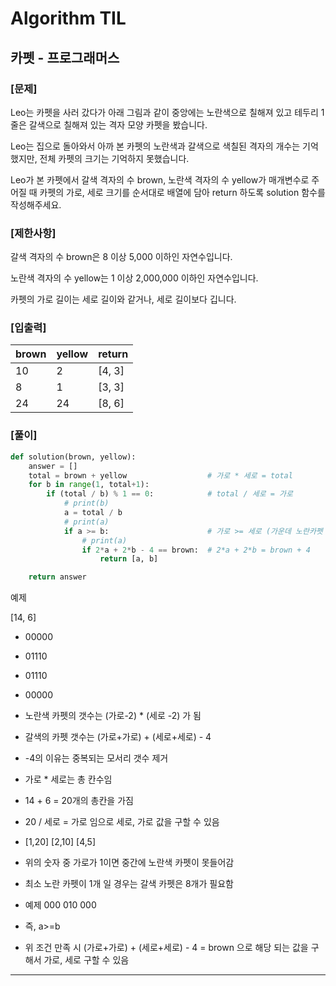 # Algorithm TIL

## 카펫 - 프로그래머스

### [문제]

Leo는 카펫을 사러 갔다가 아래 그림과 같이 중앙에는 노란색으로 칠해져 있고 테두리 1줄은 갈색으로 칠해져 있는 격자 모양 카펫을 봤습니다.

Leo는 집으로 돌아와서 아까 본 카펫의 노란색과 갈색으로 색칠된 격자의 개수는 기억했지만, 전체 카펫의 크기는 기억하지 못했습니다.

Leo가 본 카펫에서 갈색 격자의 수 brown, 노란색 격자의 수 yellow가 매개변수로 주어질 때 카펫의 가로, 세로 크기를 순서대로 배열에 담아 return 하도록 solution 함수를 작성해주세요.

### [제한사항]

갈색 격자의 수 brown은 8 이상 5,000 이하인 자연수입니다.

노란색 격자의 수 yellow는 1 이상 2,000,000 이하인 자연수입니다.

카펫의 가로 길이는 세로 길이와 같거나, 세로 길이보다 깁니다.

### [입출력]

| brown | yellow | return |
| ----- | ------ | ------ |
| 10    | 2      | [4, 3] |
| 8     | 1      | [3, 3] |
| 24    | 24     | [8, 6] |

### [풀이]

```python
def solution(brown, yellow):
    answer = []
    total = brown + yellow                  # 가로 * 세로 = total
    for b in range(1, total+1):
        if (total / b) % 1 == 0:            # total / 세로 = 가로
            # print(b)
            a = total / b
            # print(a)
            if a >= b:                      # 가로 >= 세로 (가운데 노란카펫 생각 해야됨)
                # print(a)
                if 2*a + 2*b - 4 == brown:  # 2*a + 2*b = brown + 4
                    return [a, b]

    return answer
```

예제

[14, 6]

- 00000
- 01110
- 01110
- 00000

- 노란색 카펫의 갯수는 (가로-2) \* (세로 -2) 가 됨
- 갈색의 카펫 갯수는 (가로+가로) + (세로+세로) - 4
- -4의 이유는 중복되는 모서리 갯수 제거
- 가로 \* 세로는 총 칸수임

- 14 + 6 = 20개의 총칸을 가짐
- 20 / 세로 = 가로 임으로 세로, 가로 값을 구할 수 있음
- [1,20] [2,10] [4,5]
- 위의 숫자 중 가로가 1이면 중간에 노란색 카펫이 못들어감
- 최소 노란 카펫이 1개 일 경우는 갈색 카펫은 8개가 필요함
- 예제
  000
  010
  000
- 즉, a>=b
- 위 조건 만족 시 (가로+가로) + (세로+세로) - 4 = brown 으로 해당 되는 값을 구해서 가로, 세로 구할 수 있음

---
